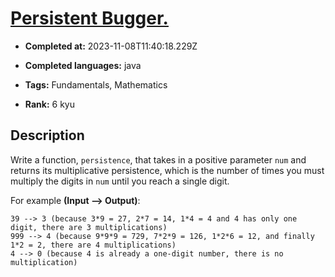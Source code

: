 # [Persistent Bugger.](https://www.codewars.com/kata/55bf01e5a717a0d57e0000ec)

- **Completed at:** 2023-11-08T11:40:18.229Z

- **Completed languages:** java

- **Tags:** Fundamentals, Mathematics

- **Rank:** 6 kyu

## Description

Write a function, `persistence`, that takes in a positive parameter `num` and returns its multiplicative persistence, which is the number of times you must multiply the digits in `num` until you reach a single digit.

For example **(Input --> Output)**:

```
39 --> 3 (because 3*9 = 27, 2*7 = 14, 1*4 = 4 and 4 has only one digit, there are 3 multiplications)
999 --> 4 (because 9*9*9 = 729, 7*2*9 = 126, 1*2*6 = 12, and finally 1*2 = 2, there are 4 multiplications)
4 --> 0 (because 4 is already a one-digit number, there is no multiplication)
```
